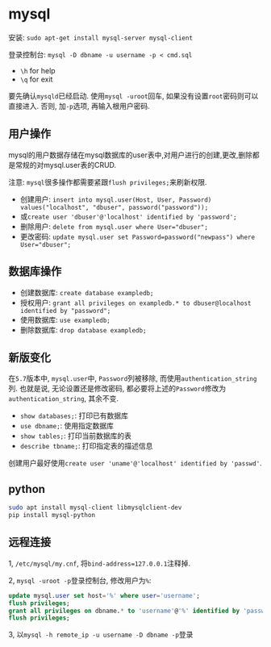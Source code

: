 # mysql

安装: `sudo apt-get install mysql-server mysql-client`

登录控制台: `mysql -D dbname -u username -p < cmd.sql`

* `\h` for help
* `\q` for exit

要先确认`mysqld`已经启动. 使用`mysql -uroot`回车, 如果没有设置`root`密码则可以直接进入. 否则, 加`-p`选项, 再输入根用户密码.

## 用户操作

mysql的用户数据存储在mysql数据库的user表中,对用户进行的创建,更改,删除都是常规的对mysql.user表的CRUD.

注意: `mysql`很多操作都需要紧跟`flush privileges;`来刷新权限.

* 创建用户: `insert into mysql.user(Host, User, Password) values("localhost", "dbuser", password("password"));`
* 或`create user 'dbuser'@'localhost' identified by 'password';`
* 删除用户: `delete from mysql.user where User="dbuser";`
* 更改密码: `update mysql.user set Password=password("newpass") where User="dbuser";`

## 数据库操作

* 创建数据库: `create database exampledb;`
* 授权用户: `grant all privileges on exampledb.* to dbuser@localhost identified by "password";`
* 使用数据库: `use exampledb;`
* 删除数据库: `drop database exampledb;`

## 新版变化

在`5.7`版本中, `mysql.user`中, `Password`列被移除, 而使用`authentication_string`列. 也就是说, 无论设置还是修改密码, 都必要将上述的`Password`修改为`authentication_string`, 其余不变.

* `show databases;`: 打印已有数据库
* `use dbname;`: 使用指定数据库
* `show tables;`: 打印当前数据库的表
* `describe tbname;`: 打印指定表的描述信息

创建用户最好使用`create user 'uname'@'localhost' identified by 'passwd'`.

## python

```sh
sudo apt install mysql-client libmysqlclient-dev
pip install mysql-python
```

## 远程连接

1, `/etc/mysql/my.cnf`, 将`bind-address=127.0.0.1`注释掉.

2, `mysql -uroot -p`登录控制台, 修改用户为`%`:

```sql
update mysql.user set host='%' where user='username';
flush privileges;
grant all privileges on dbname.* to 'username'@'%' identified by 'password';
flush privileges;
```

3, 以`mysql -h remote_ip -u username -D dbname -p`登录

